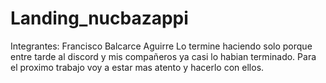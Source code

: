 # Landing_nucbazappi
Integrantes: Francisco Balcarce Aguirre
Lo termine haciendo solo porque entre tarde al discord y mis compañeros ya casi lo habian terminado. Para el proximo trabajo voy a estar mas atento y hacerlo con ellos. 
